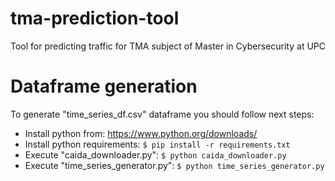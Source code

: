 # tma-prediction-tool
Tool for predicting traffic for TMA subject of Master in Cybersecurity at UPC

# Dataframe generation
To generate "time_series_df.csv" dataframe you should follow next steps:
- Install python from: https://www.python.org/downloads/
- Install python requirements: `$ pip install -r requirements.txt`
- Execute "caida_downloader.py": `$ python caida_downloader.py`
- Execute "time_series_generator.py": `$ python time_series_generator.py`